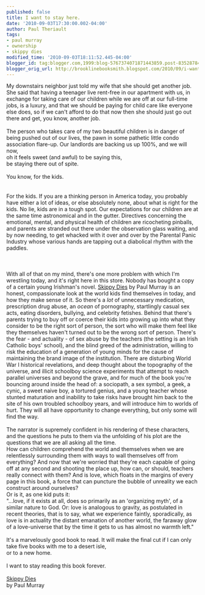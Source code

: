 ```yaml
---
published: false
title: I want to stay here.
date: '2010-09-03T17:30:00.002-04:00'
author: Paul Theriault
tags:
- paul murray
- ownership
- skippy dies
modified_time: '2010-09-03T18:11:52.445-04:00'
blogger_id: tag:blogger.com,1999:blog-5767374071871443859.post-8352878461690713474
blogger_orig_url: http://brooklinebooksmith.blogspot.com/2010/09/i-want-to-stay-here.html
---
```


My downstairs neighbor just told my wife that she should get another job.<br />She said that having a teenager live rent-free in our apartment with us, in exchange for taking care of our children while we are off at our full-time jobs, is a luxury, and that we should be paying for child care like everyone else does, so if we can't afford to do that now then she should just go out there and get, you know, another job.<br /><br />The person who takes care of my two beautiful children is in danger of being pushed out of our lives, the pawn in some pathetic little condo association flare-up. Our landlords are backing us up 100%, and we will now,<br />oh it feels sweet (and awful) to be saying this,<br />be staying there out of spite.<br /><br />You know, for the kids.<br /><br /><br />For the kids. If you are a thinking person in America today, you probably have either a lot of ideas, or else absolutely none, about what is right for the kids. No lie, kids are in a tough spot. Our expectations for our children are at the same time astronomical and in the gutter. Directives concerning the emotional, mental, and physical health of children are ricocheting pinballs, and parents are stranded out there under the observation glass waiting, and by now needing, to get whacked with it over and over by the Parental Panic Industry whose various hands are tapping out a diabolical rhythm with the paddles.<br /><br /><br /><br />With all of that on my mind, there's one more problem with which I'm wrestling today, and it's right here in this store. Nobody has bought a copy of a certain young Irishman's novel. <a href="http://www.brooklinebooksmith-shop.com/book/9780865479432">Skippy Dies</a> by Paul Murray is an honest, compassionate look at the world kids find themselves in today, and how they make sense of it. So there's a<em> lot</em> of unnecessary medication, prescription drug abuse, an <em>ocean</em> of pornography, startlingly casual sex acts, eating disorders, bullying, and celebrity fetishes. Behind that there's parents trying to buy off or coerce their kids into growing up into what they consider to be the right sort of person, the sort who will make them feel like they themselves haven't turned out to be the wrong sort of person. There's the fear - and actuality - of sex abuse by the teachers (the setting is an Irish Catholic boys' school), and the blind greed of the administration, willing to risk the education of a generation of young minds for the cause of maintaining the brand image of the institution. There are disturbing World War I historical revelations, and deep thought about the topography of the universe, and illicit schoolboy science experiments that attempt to reach parallel universes and beyond the grave, and for much of the book you're bouncing around inside the head of: a sociopath, a sex symbol, a geek, a cynic, a sweet naive boy, a tortured genius, and a young teacher whose stunted maturation and inability to take risks have brought him back to the site of his own troubled schoolboy years, and will introduce him to worlds of hurt. They will all have opportunity to change everything, but only some will find the way.<br /><br />The narrator is supremely confident in his rendering of these characters, and the questions he puts to them via the unfolding of his plot are the questions that we are all asking all the time.<br />How can children comprehend the world and themselves when we are relentlessly surrounding them with ways to wall themselves off from everything? And now that we're worried that they're each capable of going off at any second and shooting the place up, how can, or should, teachers really connect with them? And is love, which floats in the margins of every page in this book, a force that can puncture the bubble of unreality we each construct around ourselves?<br />Or is it, as one kid puts it:<br />"...love, if it exists at all, does so primarily as an 'organizing myth', of a similar nature to God. Or: love is analogous to gravity, as postulated in recent theories, that is to say, what we experience faintly, sporadically, as love is in actuality the distant emanation of another world, the faraway glow of a love-universe that by the time it gets to us has almost no warmth left."<br /><br />It's a marvelously good book to read. It will make the final cut if I can only take five books with me to a desert isle,<br />or to a new home.<br /><br />I want to stay reading this book forever.<br /><br /><a href="http://www.brooklinebooksmith-shop.com/book/9780865479432">Skippy Dies</a><br />by Paul Murray